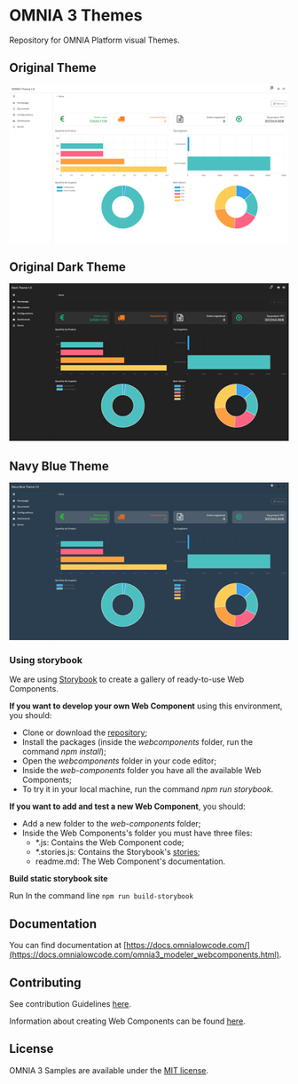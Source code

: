 # OMNIA 3 Themes

Repository for OMNIA Platform visual Themes.



## Original Theme

![OMNIA Original Theme Preview](../themes/imgs/OMNIA-Theme-Home-github-preview.jpg)

## Original Dark Theme

![OMNIA Original Dark Theme Preview](../themes/imgs/Dark-Theme-Home-github-preview.jpg)

## Navy Blue Theme

![OMNIA Navy Blue Theme Preview](../themes/imgs/NavyBlue-Theme-Home-github-preview.jpg)











### Using storybook

We are using [Storybook](https://storybook.js.org/docs/basics/introduction/) to create a gallery of ready-to-use Web Components.

**If you want to develop your own Web Component** using this environment, you should:

- Clone or download the [repository](https://github.com/OMNIALowCode/omnia3-samples);
- Install the packages (inside the _webcomponents_ folder, run the command _npm install_);
- Open the _webcomponents_ folder in your code editor;
- Inside the _web-components_ folder you have all the available Web Components;
- To try it in your local machine, run the command _npm run storybook_.

**If you want to add and test a new Web Component**, you should:

- Add a new folder to the _web-components_ folder;
- Inside the Web Components's folder you must have three files:
  - \*.js: Contains the Web Component code;
  - \*.stories.js: Contains the Storybook's [stories](https://storybook.js.org/docs/guides/guide-html/#step-4-write-your-stories);
  - readme.md: The Web Component's documentation.

**Build static storybook site**

Run In the command line `npm run build-storybook`

## Documentation

You can find documentation at [https://docs.omnialowcode.com/](https://docs.omnialowcode.com/omnia3_modeler_webcomponents.html).

## Contributing

See contribution Guidelines [here](CONTRIBUTING.md).

Information about creating Web Components can be found [here](https://github.com/OMNIALowCode/omnia3-samples#web-components).

## License

OMNIA 3 Samples are available under the [MIT license](http://opensource.org/licenses/MIT).

